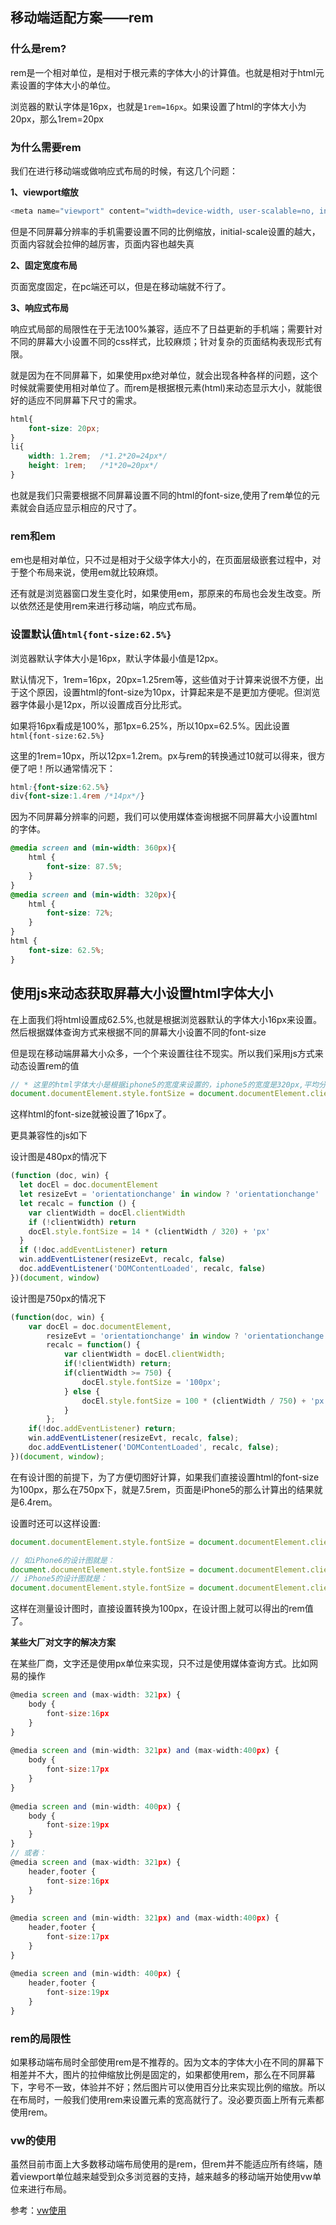 ## 移动端适配方案——rem

### 什么是rem?

rem是一个相对单位，是相对于根元素的字体大小的计算值。也就是相对于html元素设置的字体大小的单位。

浏览器的默认字体是16px，也就是`1rem=16px`。如果设置了html的字体大小为20px，那么1rem=20px

### 为什么需要rem

我们在进行移动端或做响应式布局的时候，有这几个问题：

**1、viewport缩放**

```js
<meta name="viewport" content="width=device-width, user-scalable=no, initial-scale=1.0 />
```
但是不同屏幕分辨率的手机需要设置不同的比例缩放，initial-scale设置的越大，页面内容就会拉伸的越厉害，页面内容也越失真

**2、固定宽度布局**

页面宽度固定，在pc端还可以，但是在移动端就不行了。

**3、响应式布局**

响应式局部的局限性在于无法100%兼容，适应不了日益更新的手机端；需要针对不同的屏幕大小设置不同的css样式，比较麻烦；针对复杂的页面结构表现形式有限。

就是因为在不同屏幕下，如果使用px绝对单位，就会出现各种各样的问题，这个时候就需要使用相对单位了。而rem是根据根元素(html)来动态显示大小，就能很好的适应不同屏幕下尺寸的需求。

```css
html{
	font-size: 20px;
}
li{
	width: 1.2rem;	/*1.2*20=24px*/
	height: 1rem;   /*1*20=20px*/
}
```
也就是我们只需要根据不同屏幕设置不同的html的font-size,使用了rem单位的元素就会自适应显示相应的尺寸了。

### rem和em

em也是相对单位，只不过是相对于父级字体大小的，在页面层级嵌套过程中，对于整个布局来说，使用em就比较麻烦。

还有就是浏览器窗口发生变化时，如果使用em，那原来的布局也会发生改变。所以依然还是使用rem来进行移动端，响应式布局。

### 设置默认值`html{font-size:62.5%}`

浏览器默认字体大小是16px，默认字体最小值是12px。

默认情况下，1rem=16px，20px=1.25rem等，这些值对于计算来说很不方便，出于这个原因，设置html的font-size为10px，计算起来是不是更加方便呢。但浏览器字体最小是12px，所以设置成百分比形式。

如果将16px看成是100%，那1px=6.25%，所以10px=62.5%。因此设置`html{font-size:62.5%}`

这里的1rem=10px，所以12px=1.2rem。px与rem的转换通过10就可以得来，很方便了吧！所以通常情况下：

```css
html:{font-size:62.5%}
div{font-size:1.4rem /*14px*/}
```

因为不同屏幕分辨率的问题，我们可以使用媒体查询根据不同屏幕大小设置html的字体。

```css
@media screen and (min-width: 360px){
    html {
        font-size: 87.5%;
    }
}
@media screen and (min-width: 320px){
    html {
        font-size: 72%;
    }
}
html {
    font-size: 62.5%;
}
```

## 使用js来动态获取屏幕大小设置html字体大小

在上面我们将html设置成62.5%,也就是根据浏览器默认的字体大小16px来设置。然后根据媒体查询方式来根据不同的屏幕大小设置不同的font-size

但是现在移动端屏幕大小众多，一个个来设置往往不现实。所以我们采用js方式来动态设置rem的值

```js
// * 这里的html字体大小是根据iphone5的宽度来设置的，iphone5的宽度是320px,平均分成20份，每一份就是16px，也就是1rem=16px
document.documentElement.style.fontSize = document.documentElement.clientWidth/20 + 'px'; 
```
这样html的font-size就被设置了16px了。

更具兼容性的js如下

设计图是480px的情况下

```js
(function (doc, win) {
  let docEl = doc.documentElement
  let resizeEvt = 'orientationchange' in window ? 'orientationchange' : 'resize'
  let recalc = function () {
    var clientWidth = docEl.clientWidth
    if (!clientWidth) return
    docEl.style.fontSize = 14 * (clientWidth / 320) + 'px'
  }
  if (!doc.addEventListener) return
  win.addEventListener(resizeEvt, recalc, false)
  doc.addEventListener('DOMContentLoaded', recalc, false)
})(document, window)
```

设计图是750px的情况下

```js
(function(doc, win) {
	var docEl = doc.documentElement,
		resizeEvt = 'orientationchange' in window ? 'orientationchange' : 'resize',
		recalc = function() {
			var clientWidth = docEl.clientWidth;
			if(!clientWidth) return;
			if(clientWidth >= 750) {
				docEl.style.fontSize = '100px';
			} else {
				docEl.style.fontSize = 100 * (clientWidth / 750) + 'px';
			}
		};
	if(!doc.addEventListener) return;
	win.addEventListener(resizeEvt, recalc, false);
	doc.addEventListener('DOMContentLoaded', recalc, false);
})(document, window);
```

在有设计图的前提下，为了方便切图好计算，如果我们直接设置html的font-size为100px，那么在750px下，就是7.5rem，页面是iPhone5的那么计算出的结果就是6.4rem。

设置时还可以这样设置:

```js
document.documentElement.style.fontSize = document.documentElement.clientWidth / 以rem为单位的页面总宽 + 'px';
```

```js
// 如iPhone6的设计图就是：
document.documentElement.style.fontSize = document.documentElement.clientWidth / 7.5 + 'px';
// iPhone5的设计图就是：
document.documentElement.style.fontSize = document.documentElement.clientWidth / 6.4 + 'px';
```
这样在测量设计图时，直接设置转换为100px，在设计图上就可以得出的rem值了。


**某些大厂对文字的解决方案**

在某些厂商，文字还是使用px单位来实现，只不过是使用媒体查询方式。比如网易的操作

```js
@media screen and (max-width: 321px) {
    body {
        font-size:16px
    }
}
 
@media screen and (min-width: 321px) and (max-width:400px) {
    body {
        font-size:17px
    }
}
 
@media screen and (min-width: 400px) {
    body {
        font-size:19px
    }
}
// 或者：
@media screen and (max-width: 321px) {
    header,footer {
        font-size:16px
    }
}
 
@media screen and (min-width: 321px) and (max-width:400px) {
    header,footer {
        font-size:17px
    }
}
 
@media screen and (min-width: 400px) {
    header,footer {
        font-size:19px
    }
}
```


### rem的局限性

如果移动端布局时全部使用rem是不推荐的。因为文本的字体大小在不同的屏幕下相差并不大，图片的拉伸缩放比例是固定的，如果都使用rem，那么在不同屏幕下，字号不一致，体验并不好；然后图片可以使用百分比来实现比例的缩放。所以在布局时，一般我们使用rem来设置元素的宽高就行了。没必要页面上所有元素都使用rem。

### vw的使用

虽然目前市面上大多数移动端布局使用的是rem，但rem并不能适应所有终端，随着viewport单位越来越受到众多浏览器的支持，越来越多的移动端开始使用vw单位来进行布局。

参考：[vw使用](https://www.cnblogs.com/luxiaoxing/p/7544375.html)


